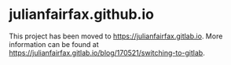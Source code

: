 # julianfairfax.github.io
This project has been moved to https://julianfairfax.gitlab.io. More information can be found at https://julianfairfax.gitlab.io/blog/170521/switching-to-gitlab.
